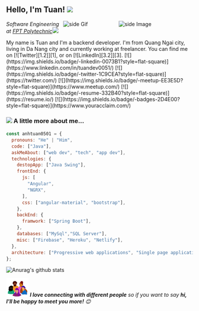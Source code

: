<h2>Hello, I'm Tuan! <img height="40" src="https://raw.githubusercontent.com/innng/innng/master/assets/kyubey.gif"/></h2>

<img src="https://github.com/sciencepal/sciencepal/blob/master/assets/life_balance.gif" alt="side Image" align="right" width="200" height="auto" />
<a href="https://ko-fi.com/sciencepal"> <img src="https://media3.giphy.com/media/ZEB6yFbLnhyQf7g3hn/giphy.gif" alt="side Gif" align="right" width="150" height="auto"/> </a>

<p><em>Software Engineering at <a href="https://caodang.fpt.edu.vn/">FPT Polytechnic</a><img src="https://media.giphy.com/media/fYSnHlufseco8Fh93Z/giphy.gif" width="30">
</em></p>
My name is Tuan and I'm a backend developer. I'm from Quang Ngai city, living in Da Nang city and currently working at freelancer. You can find me on [![Twitter][1.2]][1], or on [![LinkedIn][3.2]][3].
[![](https://img.shields.io/badge/-linkedin-0073B1?style=flat-square)](https://www.linkedin.com/in/tuandev0051/)
[![](https://img.shields.io/badge/-twitter-1C9CEA?style=flat-square)](https://twitter.com/)
[![](https://img.shields.io/badge/-meetup-EE3E5D?style=flat-square)](https://www.meetup.com/)
[![](https://img.shields.io/badge/-resume-332B40?style=flat-square)](https://resume.io/)
[![](https://img.shields.io/badge/-badges-2D4E00?style=flat-square)](https://www.youracclaim.com/)

### <img src="https://media.giphy.com/media/mGcNjsfWAjY5AEZNw6/giphy.gif" width="50"> A little more about me...

```javascript
const anhtuan0501 = {
  pronouns: "He" | "Him",
  code: ["Java"],
  askMeAbout: ["web dev", "tech", "app dev"],
  technologies: {
    destopApp: ["Java Swing"],
    frontEnd: {
      js: [
        "Angular",
        "NGRX",
      ],
      css: ["angular-material", "bootstrap"],
    },
    backEnd: {
      framwork: ["Spring Boot"],
    },
    databases: ["MySql","SQL Server"],
    misc: ["Firebase", "Heroku", "Netlify"],
  },
  architecture: ["Progressive web applications", "Single page applications"],
};
```

<!-- GitHub Readme Stats -->

![Anurag's github stats](https://github-readme-stats.vercel.app/api?username=ikismail&count_private=true&show_icons=true&hide=contribs)

<img src="https://raw.githubusercontent.com/ikismail/ikismail/master/connections.gif" width="60"> <em><b>I love connecting with different people</b> so if you want to say <b>hi, I'll be happy to meet you more!</b> 😊</em>

## <!-- // GitHub Readme Stats -->

<!-- Code Time

### 🐲 Your weekly language rankings

         SQL Server/MySQL : ▮▮▮▮▮▮ 26.7%
                     Html : ▮▮▮▮▮ 20.0%
               Spring boot: ▮▮▮▮▮ 20.0%
                      css : ▮▮ 6.7%
                     json : ▮▮ 6.7%

End Code Time -->
